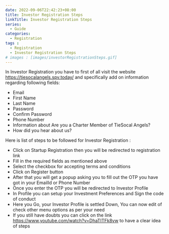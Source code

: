 ```yaml
---
date: 2022-09-06T22:42:23+08:00
title: Investor Registration Steps
linkTitle: Investor Registration Steps
series: 
  - Guide
categories:
  - Registration
tags : 
  - Registration
  - Investor Registration Steps
# images : [images/investorRegistrationSteps.gif]
---
```

In Investor Registration you have to first of all visit the website https://tiesocalangels.spv.today/ and specifically add on information regarding following fields:

- Email
- First Name
- Last Name
- Password
- Confirm Password
- Phone Number
- Information about Are you a Charter Member of TieSocal Angels?
- How did you hear about us?

Here is list of steps to be followed for Investor Registration : 
- Click on Startup Registration then you will be redirected to registration link
- Fill in the required fields as mentioned above
- Select the checkbox for accepting terms and conditions
- Click on Register button
- After that you will get a popup asking you to fill out the OTP you have got in your EmailId or Phone Number
- Once you enter the OTP you will be redirected to Investor Profile
- In Profile you can setup your Investment Preferences and Sign the code of conduct
- Here you Go, your Investor Profile is settled Down, You can now edit of check other menu options as per your need
- If you still have doubts you can click on the link https://www.youtube.com/watch?v=DhaTITFk8vw to have a clear idea of steps